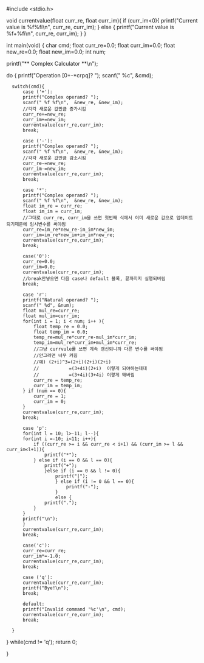 #include <stdio.h>



void currentvalue(float curr_re, float curr_im){
    if (curr_im<0){
          printf("Current value is %f%fi\n", curr_re, curr_im);
          } else {
              printf("Current value is %f+%fi\n", curr_re, curr_im);
          }
}


int main(void)
{
    char cmd;
    float curr_re=0.0;
    float curr_im=0.0;
    float new_re=0.0;
    float new_im=0.0;
    int num;
    
  printf("** Complex Calculator **\n");
  
  do {
      printf("Operation [0+-*crpq]? ");
      scanf(" %c", &cmd);
      
      switch(cmd){
          case ('+'):
          printf("Complex operand? ");
          scanf(" %f %f\n",  &new_re, &new_im);
          //각각 새로운 값만큼 증가시킴
          curr_re+=new_re;
          curr_im+=new_im;
          currentvalue(curr_re,curr_im);
          break;
          
          case ('-'):
          printf("Complex operand? ");
          scanf(" %f %f\n",  &new_re, &new_im);
          //각각 새로운 값만큼 감소시킴
          curr_re-=new_re;
          curr_im-=new_im;
          currentvalue(curr_re,curr_im);
          break;
          
          case '*':
          printf("Complex operand? ");
          scanf(" %f %f\n",  &new_re, &new_im);
          float im_re = curr_re;
          float im_im = curr_im;
          //그대로 curr_re, curr_im을 쓰면 첫번째 식에서 이미 새로운 값으로 업데이트 되기때문에 임시변수를 써야됨
          curr_re=im_re*new_re-im_im*new_im;
          curr_im=im_re*new_im+im_im*new_re;
          currentvalue(curr_re,curr_im);
          break;
          
          case('0'):
          curr_re=0.0;
          curr_im=0.0;
          currentvalue(curr_re,curr_im);
          //break안넣으면 다음 case나 default 블록, 끝까지지 실행되버림
          break;
          
          case 'r':
          printf("Natural operand? ");
          scanf(" %d", &num);
          float mul_re=curr_re;
          float mul_im=curr_im;
          for(int i = 1; i < num; i++ ){
              float temp_re = 0.0;
              float temp_im = 0.0;
              temp_re=mul_re*curr_re-mul_im*curr_im;
              temp_im=mul_re*curr_im+mul_im*curr_re;
              //그냥 currvule를 쓰면 계속 갱신되니까 다른 변수를 써야됨
              //안그러면 너무 커짐 
              //예) (2+i)^3=(2+i)(2+i)(2+i)
              //           =(3+4i)(2+i)  이렇게 되야하는데데
              //           =(3+4i)(3+4i) 이렇게 돼버림
              curr_re = temp_re;
              curr_im = temp_im;
          } if (num == 0){
              curr_re = 1;
              curr_im = 0;
          }
          currentvalue(curr_re,curr_im);
          break;
          
          case 'p':
          for(int l = 10; l>-11; l--){
          for(int i =-10; i<11; i++){
              if ((curr_re >= i && curr_re < i+1) && (curr_im >= l && curr_im<l+1)){
                  printf("*");
              } else if (i == 0 && l == 0){
                  printf("+");
                  }else if (i == 0 && l != 0){
                      printf("|");
                      } else if (i != 0 && l == 0){
                          printf("-");
                      }
                      else {
                  printf(".");
              }
          }
          printf("\n");
          }
          currentvalue(curr_re,curr_im);
          break;
          
          case('c'):
          curr_re=curr_re;
          curr_im*=-1.0;
          currentvalue(curr_re,curr_im);
          break;
          
          case ('q'):
          currentvalue(curr_re,curr_im);
          printf("Bye!\n");
          break;
          
          default:
          printf("Invalid command '%c'\n", cmd);
          currentvalue(curr_re,curr_im);
          break;
          
      }
    
  } while(cmd != 'q');
  return 0;
    
}
